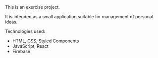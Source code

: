 This is an exercise project.

It is intended as a small application suitable for management of personal ideas.

Technologies used:
- HTML, CSS, Styled Components
- JavaScript, React
- Firebase
